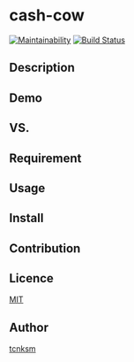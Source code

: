 # cash-cow
[![Maintainability](https://api.codeclimate.com/v1/badges/49c8e3aa5577463a29a9/maintainability)](https://codeclimate.com/github/kamijiseiya/cash-cow/maintainability)
[![Build Status](https://travis-ci.org/kamijiseiya/cash-cow.svg?branch=master)](https://travis-ci.org/kamijiseiya/cash-cow)

## Description

## Demo

## VS.

## Requirement

## Usage

## Install

## Contribution

## Licence

[MIT](https://github.com/tcnksm/tool/blob/master/LICENCE)

## Author

[tcnksm](https://github.com/tcnksm)
